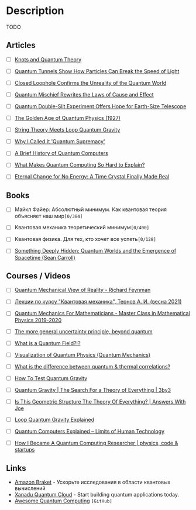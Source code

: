 # Description

TODO


## Articles

- [ ] [Knots and Quantum Theory](https://www.ias.edu/ideas/2011/witten-knots-quantum-theory)
- [ ] [Quantum Tunnels Show How Particles Can Break the Speed of Light](https://www.quantamagazine.org/quantum-tunnel-shows-particles-can-break-the-speed-of-light-20201020/)
- [ ] [Closed Loophole Confirms the Unreality of the Quantum World](https://www.quantamagazine.org/closed-loophole-confirms-the-unreality-of-the-quantum-world-20180725/)
- [ ] [Quantum Mischief Rewrites the Laws of Cause and Effect](https://www.quantamagazine.org/quantum-mischief-rewrites-the-laws-of-cause-and-effect-20210311/)
- [ ] [Quantum Double-Slit Experiment Offers Hope for Earth-Size Telescope](https://www.quantamagazine.org/famous-quantum-experiment-offers-hope-for-earth-size-telescope-20210505/)
- [ ] [The Golden Age of Quantum Physics (1927)](https://www.privatdozent.co/p/the-golden-age-of-quantum-physics-ff7)
- [ ] [String Theory Meets Loop Quantum Gravity](https://www.quantamagazine.org/string-theory-meets-loop-quantum-gravity-20160112)
- [ ] [Why I Called It 'Quantum Supremacy'](https://www.quantamagazine.org/john-preskill-explains-quantum-supremacy-20191002/)
- [ ] [A Brief History of Quantum Computers](https://thecomputation.com/2020/03/19/brief-history-of-quantum-computing.html)
- [ ] [What Makes Quantum Computing So Hard to Explain?](https://www.quantamagazine.org/why-is-quantum-computing-so-hard-to-explain-20210608/)
- [ ] [Eternal Change for No Energy: A Time Crystal Finally Made Real](https://www.quantamagazine.org/first-time-crystal-built-using-googles-quantum-computer-20210730/)


## Books

- [ ] Майкл Файер: Абсолютный минимум. Как квантовая теория объясняет наш мир`[0/384]`
- [ ] Квантовая механика теоретический минимум`[0/400]`
- [ ] Квантовая физика. Для тех, кто хочет все успеть`[0/128]`
- [ ] [Something Deeply Hidden: Quantum Worlds and the Emergence of Spacetime (Sean Carroll)](https://www.goodreads.com/book/show/44065062)


## Courses / Videos

- [ ] [Quantum Mechanical View of Reality - Richard Feynman](https://youtube.com/playlist?list=PLW_HsOU6YZRkdhFFznHNEfua9NK3deBQy)
- [ ] [Лекции по курсу "Квантовая механика", Тернов А. И. (весна 2021)](https://youtube.com/playlist?list=PLthfp5exSWEpsV0TcHLpezrS6oXssHNds)
- [ ] [Quantum Mechanics For Mathematicians - Master Class in Mathematical Physics 2019-2020](https://youtube.com/playlist?list=PLqX5gFCSJtMBA62lNda_l5jRV09LklQ0s)
- [ ] [The more general uncertainty principle, beyond quantum](https://youtu.be/MBnnXbOM5S4)
- [ ] [What is a Quantum Field?!?](https://youtu.be/Y7Ac8zKTD-E)
- [ ] [Visualization of Quantum Physics (Quantum Mechanics)](https://youtu.be/p7bzE1E5PMY)
- [ ] [What is the difference between quantum & thermal correlations?](https://youtu.be/xPc7L_mDkeM)
- [ ] [How To Test Quantum Gravity](https://youtu.be/HKtFU2Pxnm0)
- [ ] [Quantum Gravity | The Search For a Theory of Everything | 3by3](https://youtu.be/d-86tNCSJsg)
- [ ] [Is This Geometric Structure The Theory Of Everything? | Answers With Joe](https://youtu.be/Rqu_uV-gIcU)
- [ ] [Loop Quantum Gravity Explained](https://youtu.be/L2suMPiuog4)
- [ ] [Quantum Computers Explained – Limits of Human Technology](https://youtu.be/JhHMJCUmq28)
- [ ] [How I Became A Quantum Computing Researcher | physics, code & startups](https://youtu.be/3BXZxh6rVlE)


## Links

- [Amazon Braket](https://aws.amazon.com/ru/braket/) - Ускорьте исследования в области квантовых вычислений
- [Xanadu Quantum Cloud](https://www.xanadu.ai/) - Start building quantum applications today.
- [Awesome Quantum Computing](https://github.com/desireevl/awesome-quantum-computing) `[GitHub]`
